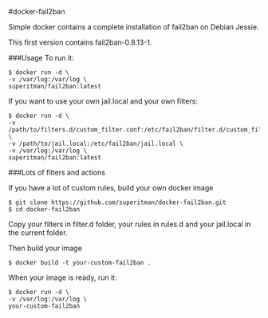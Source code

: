 #docker-fail2ban

Simple docker contains a complete installation of fail2ban on Debian Jessie.

This first version contains fail2ban-0.8.13-1.

###Usage
To run it:
```
$ docker run -d \
-v /var/log:/var/log \
superitman/fail2ban:latest
```
    
If you want to use your own jail.local and your own filters:
```
$ docker run -d \
-v /path/to/filters.d/custom_filter.conf:/etc/fail2ban/filter.d/custom_filter.conf \
-v /path/to/jail.local:/etc/fail2ban/jail.local \
-v /var/log:/var/log \
superitman/fail2ban:latest
```

###Lots of filters and actions

If you have a lot of custom rules, build your own docker image
```
$ git clone https://github.com/superitman/docker-fail2ban.git
$ cd docker-fail2ban
```
Copy your filters in filter.d folder, your rules in rules.d and your jail.local in the current folder.

Then build your image
```
$ docker build -t your-custom-fail2ban .
```

When your image is ready, run it:
```
$ docker run -d \
-v /var/log:/var/log \
your-custom-fail2ban
```